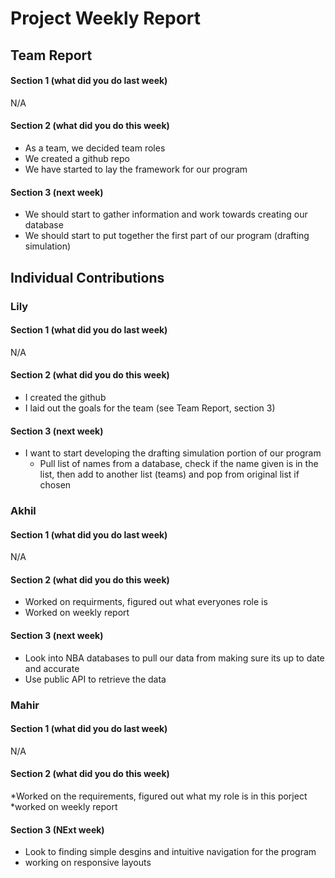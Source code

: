 # Project Weekly Report
## Team Report
#### Section 1 (what did you do last week)
N/A
#### Section 2 (what did you do this week)
* As a team, we decided team roles
* We created a github repo
* We have started to lay the framework for our program
#### Section 3 (next week)
* We should start to gather information and work towards creating our database
* We should start to put together the first part of our program (drafting simulation)
## Individual Contributions
### Lily
#### Section 1 (what did you do last week)
N/A
#### Section 2 (what did you do this week)
* I created the github
* I laid out the goals for the team (see Team Report, section 3)
#### Section 3 (next week)
* I want to start developing the drafting simulation portion of our program
    * Pull list of names from a database, check if the name given is in the list, then add to another list (teams) and pop from original list if chosen
### Akhil
#### Section 1 (what did you do last week)
N/A
#### Section 2 (what did you do this week)
* Worked on requirments, figured out what everyones role is
* Worked on weekly report
#### Section 3 (next week)
* Look into NBA databases to pull our data from making sure its up to date and accurate
* Use public API to retrieve the data
### Mahir
#### Section 1 (what did you do last week) 
N/A
#### Section 2 (what did you do this week) 
*Worked on the requirements, figured out what my role is in this porject 
*worked on weekly report
#### Section 3 (NExt week)
* Look to finding simple desgins and intuitive navigation for the program
* working on responsive layouts 
